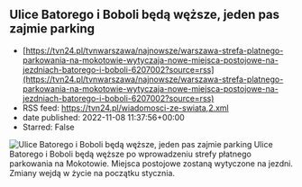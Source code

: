 ## Ulice Batorego i Boboli będą węższe, jeden pas zajmie parking
 - [https://tvn24.pl/tvnwarszawa/najnowsze/warszawa-strefa-platnego-parkowania-na-mokotowie-wytyczaja-nowe-miejsca-postojowe-na-jezdniach-batorego-i-boboli-6207002?source=rss](https://tvn24.pl/tvnwarszawa/najnowsze/warszawa-strefa-platnego-parkowania-na-mokotowie-wytyczaja-nowe-miejsca-postojowe-na-jezdniach-batorego-i-boboli-6207002?source=rss)
 - RSS feed: https://tvn24.pl/wiadomosci-ze-swiata,2.xml
 - date published: 2022-11-08 11:37:56+00:00
 - Starred: False

<img alt="Ulice Batorego i Boboli będą węższe, jeden pas zajmie parking" src="https://tvn24.pl/tvnwarszawa/najnowsze/cdn-zdjecie-errd5s-drogowcy-wytyczaja-nowe-miejsca-postojowe-na-boboli-6207108/alternates/LANDSCAPE_1280" />
    Ulice Batorego i Boboli będą węższe po wprowadzeniu strefy płatnego parkowania na Mokotowie. Miejsca postojowe zostaną wytyczone na jezdni. Zmiany wejdą w życie na początku stycznia.
